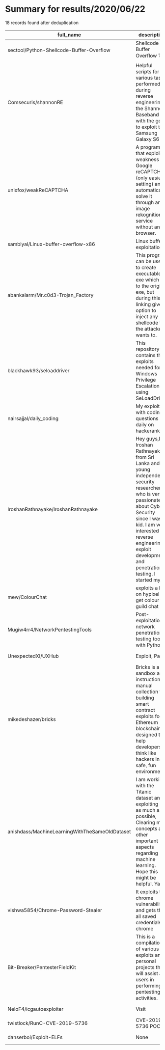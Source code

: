 
# Summary for results/2020/06/22
    
18 records found after deduplication

| full_name | description | html_url | matched_list | matched_count | pushed_at | size | stargazers_count | language | forks_count |
|------------------------------------------------|----------------------------------------------------------------------------------------------------------------------------------------------------------------------------------------------------------------------------------------------------------------|-------------------------------------------------------------------|--------------------------|-----------------|---------------------------|--------|--------------------|------------------|---------------|
| sectool/Python-Shellcode-Buffer-Overflow | Shellcode / Buffer Overflow 💣 | https://github.com/sectool/Python-Shellcode-Buffer-Overflow | ['exploit', 'shellcode'] | 2 | 2020-06-22 07:21:51+00:00 | 5 | 13 | Python | 8 |
| Comsecuris/shannonRE | Helpful scripts for various tasks performed during reverse engineering the Shannon Baseband with the goal to exploit the Samsung Galaxy S6 | https://github.com/Comsecuris/shannonRE | ['exploit'] | 1 | 2020-06-22 03:22:31+00:00 | 37 | 199 | Python | 58 |
| unixfox/weakReCAPTCHA | A program that exploit a weakness in Google reCAPTCHA (only easiest setting) and automatically solve it through an image rekognition service without any browser. | https://github.com/unixfox/weakReCAPTCHA | ['exploit'] | 1 | 2020-06-22 20:33:52+00:00 | 35 | 1 | JavaScript | 0 |
| sambiyal/Linux-buffer-overflow-x86 | Linux buffer exploitation | https://github.com/sambiyal/Linux-buffer-overflow-x86 | ['exploit'] | 1 | 2020-06-22 16:58:26+00:00 | 0 | 0 | | 0 |
| abankalarm/Mr.c0d3-Trojan_Factory | This program can be used to create executable exe which link to the original exe, but during this linking gives option to inject any shellcode that the attacker wants to. | https://github.com/abankalarm/Mr.c0d3-Trojan_Factory | ['shellcode'] | 1 | 2020-06-22 18:09:53+00:00 | 246 | 3 | C++ | 0 |
| blackhawk93/seloaddriver | This repository contains the exploits needed for Windows Privilege Escalation using SeLoadDriver. | https://github.com/blackhawk93/seloaddriver | ['exploit'] | 1 | 2020-06-22 12:20:22+00:00 | 518 | 0 | C++ | 1 |
| nairsajjal/daily_coding | My exploits with coding questions daily on hackerank | https://github.com/nairsajjal/daily_coding | ['exploit'] | 1 | 2020-06-22 06:00:37+00:00 | 6 | 0 | Java | 0 |
| IroshanRathnayake/IroshanRathnayake | Hey guys,I’m Iroshan Rathnayake from Sri Lanka and young independent security researcher who is very passionate about Cyber Security since I was a kid. I am very interested in reverse engineering, exploit development and penetration testing. I started my | https://github.com/IroshanRathnayake/IroshanRathnayake | ['exploit'] | 1 | 2020-06-22 04:14:51+00:00 | 14 | 0 | | 0 |
| mew/ColourChat | exploits a bug on hypixel to get colour in guild chat | https://github.com/mew/ColourChat | ['exploit'] | 1 | 2020-06-22 18:23:09+00:00 | 98 | 2 | Scala | 0 |
| Mugiw4rr4/NetworkPentestingTools | Post-exploitation network penetration testing tools with Python | https://github.com/Mugiw4rr4/NetworkPentestingTools | ['exploit'] | 1 | 2020-06-22 16:03:45+00:00 | 13 | 1 | Python | 1 |
| UnexpectedXI/UXHub | Exploit, Paid | https://github.com/UnexpectedXI/UXHub | ['exploit'] | 1 | 2020-06-22 19:31:10+00:00 | 845 | 0 | | 0 |
| mikedeshazer/bricks | Bricks is a sandbox and instruction manual collection for building smart contract exploits for Ethereum blockchains, designed to help developers think like hackers in a safe, fun environment. | https://github.com/mikedeshazer/bricks | ['exploit'] | 1 | 2020-06-22 09:17:31+00:00 | 583 | 18 | JavaScript | 20 |
| anishdass/MachineLearningWithTheSameOldDataset | I am working with the Titanic dataset and exploiting it as much as possible, Clearing my concepts and other important aspects regarding machine learning. Hope this might be helpful. Yay! | https://github.com/anishdass/MachineLearningWithTheSameOldDataset | ['exploit'] | 1 | 2020-06-22 13:45:44+00:00 | 5906 | 0 | Jupyter Notebook | 0 |
| vishwa5854/Chrome-Password-Stealer | It exploits the chrome vulnerability and gets the all saved credentials in chrome | https://github.com/vishwa5854/Chrome-Password-Stealer | ['exploit'] | 1 | 2020-06-22 10:25:17+00:00 | 10 | 6 | Python | 0 |
| Bit-Breaker/PentesterFieldKit | This is a compilation of various exploits and personal projects that will assist a users in performing pentesting activities. | https://github.com/Bit-Breaker/PentesterFieldKit | ['exploit'] | 1 | 2020-06-22 18:36:37+00:00 | 4 | 0 | Python | 1 |
| NeloF4/icgautoexploiter | Visit | https://github.com/NeloF4/icgautoexploiter | ['exploit'] | 1 | 2020-06-22 20:52:52+00:00 | 2112 | 3 | PHP | 2 |
| twistlock/RunC-CVE-2019-5736 | CVE-2019-5736 POCs | https://github.com/twistlock/RunC-CVE-2019-5736 | ['cve poc', 'cve-2'] | 2 | 2020-06-22 13:04:55+00:00 | 28 | 58 | C | 23 |
| danserboi/Exploit-ELFs | None | https://github.com/danserboi/Exploit-ELFs | ['exploit'] | 1 | 2020-06-22 21:59:58+00:00 | 100 | 0 | | 0 |
